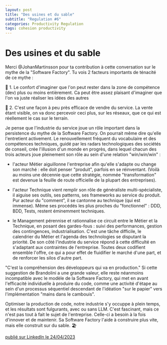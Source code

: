 ```yaml
---
layout: post
title: "Des usines et du sable"
subtitle: "Regulation #6"
categories: Productivity Regulation
tags: cohesion productivity
---
```

# Des usines et du sable


Merci @JohanMartinsson pour ta contribution à cette conversation sur le mythe de la "Software Factory". Tu vois 2 facteurs importants de ténacité de ce mythe :

🎤 1. Le confort d'imaginer que l'on peut rester dans la zone de compétence (dev) plus ou moins entièrement. Ca peut être assez plaisant d'imaginer que l'on va juste réaliser les idées des autres

<!--more-->
🎤 2. C'est une façon à peu près efficace de vendre du service. La vente étant visible, on va donc percevoir ceci plus, sur les réseaux, que ce qui est réellement le cas sur le terrain.

Je pense que l'industrie du service joue un rôle important dans la persistence du mythe de la Software Factory. On pourrait même dire qu'elle l'entretient activement. Le renouvellement fréquent du vocabulaire et des compétences techniques, guidé par les radars technologiques des sociétés de conseil, crée l'illusion d'un monde en progrès, dans lequel chacun des trois acteurs joue pleinement son rôle au sein d'une relation "win/win/win" :

- l'acteur Métier aiguillonne l'entreprise afin qu'elle s'adapte ou change son marché : elle doit penser "produit", parfois en se réinventant. (Voilà au moins une décennie que cette stratégie, nommée "transformation" est devenue la feuille de route officielle de la plupart des entreprises).

- l'acteur Technique vient remplir son rôle de généraliste multi-spécialiste, il aiguise ses outils, ses patterns, ses frameworks au service du produit. Pur acteur du "comment", il se cantonne au technique (qui est immense). Même ses procédés les plus proches du "fonctionnel" : DDD, BDD, Tests, restent éminemment techniques.

- le Management pérennise et rationnalise ce circuit entre le Métier et la Technique, en posant des gardes-fous : suivi des performances, gestion des contingences, industrialisation. C'est une tâche difficile, le calendrier du Métier et l'agenda des technologies se disputant la priorité. De son côté l'industrie du service répond à cette difficulté en s'adaptant aux contraintes de l'entreprise. Toutes deux codifient ensemble l'offre, ce qui a pour effet de fluidifier le marché d'une part, et de renforcer les silos d'autre part.

"C'est la compréhension des développeurs qui va en production." Si cette suggestion de Brandolini a une grande valeur, elle reste néanmoins incompatible avec le modèle de la Software Factory, qui met en avant l'efficacité individuelle à produire du code, comme une activité d'étape au sein d'un processus séquentiel descendant de l'idéation "sur le papier" vers l'implémentation "mains dans le cambouis".

Optimiser la production de code, notre industrie s'y occuppe à plein temps, et les résultats sont fulgurants, avec ou sans LLM. C'est fascinant, mais ce n'est pas tout à fait le sujet de l'entreprise. Celle-ci a besoin à la fois d'innover et de maintenir. Sa Software Factory l'aide à construire plus vite, mais elle construit sur du sable. 🏖

[publié sur LinkedIn le 24/04/2023](https://www.linkedin.com/posts/christophe-thibaut-35b4657_management-developpement-softwarefactory-activity-7056151336987328512-nuIL?utm_source=share&utm_medium=member_desktop)
